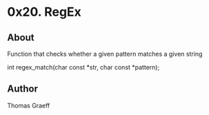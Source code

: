 # 0x20. RegEx

## About
Function that checks whether a given pattern matches a given string

int regex_match(char const \*str, char const \*pattern);

## Author
Thomas Graeff
